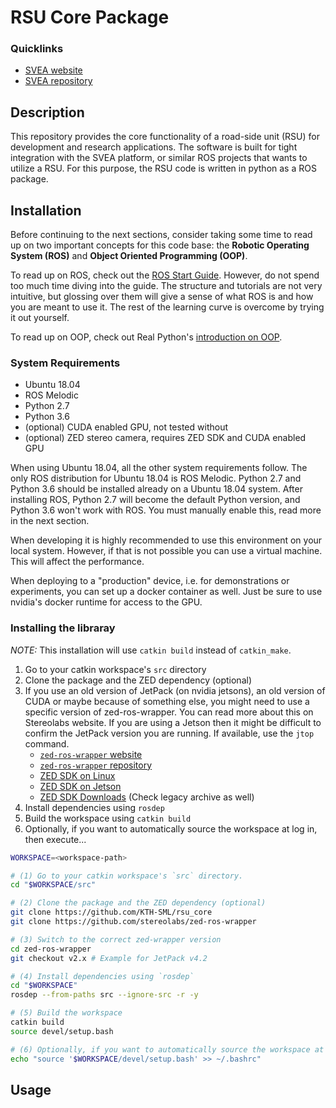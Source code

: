 # RSU Core Package

### Quicklinks

- [SVEA website](https://svea.eecs.kth.se)
- [SVEA repository](https://github.com/KTH-SML/svea)


## Description

This repository provides the core functionality of a road-side unit (RSU) for 
development and research applications. The software is built for tight
integration with the SVEA platform, or similar ROS projects that wants to 
utilize a RSU. For this purpose, the RSU code is written in python as a ROS 
package.


## Installation

Before continuing to the next sections, consider taking some time to read up on
two important concepts for this code base: the **Robotic Operating System (ROS)**
and **Object Oriented Programming (OOP)**.

To read up on ROS, check out the
[ROS Start Guide](http://wiki.ros.org/ROS/StartGuide). However, do not spend
too much time diving into the guide. The structure and tutorials are not very
intuitive, but glossing over them will give a sense of what ROS is and how you
are meant to use it. The rest of the learning curve is overcome by trying it out
yourself.

To read up on OOP, check out Real Python's
[introduction on OOP](https://realpython.com/python3-object-oriented-programming/).

### System Requirements

- Ubuntu 18.04
- ROS Melodic 
- Python 2.7
- Python 3.6
- (optional) CUDA enabled GPU, not tested without
- (optional) ZED stereo camera, requires ZED SDK and CUDA enabled GPU

When using Ubuntu 18.04, all the other system requirements follow. The only ROS 
distribution for Ubuntu 18.04 is ROS Melodic. Python 2.7 and Python 3.6 should
be installed already on a Ubuntu 18.04 system. After installing ROS, Python 2.7 
will become the default Python version, and Python 3.6 won't work with ROS. You
must manually enable this, read more in the next section.

When developing it is highly recommended to use this environment on your local 
system. However, if that is not possible you can use a virtual machine. This
will affect the performance. 

When deploying to a "production" device, i.e. for demonstrations or experiments,
you can set up a docker container as well. Just be sure to use nvidia's docker
runtime for access to the GPU.


### Installing the libraray

*NOTE:* This installation will use `catkin build` instead of `catkin_make`.

1. Go to your catkin workspace's `src` directory
2. Clone the package and the ZED dependency (optional)
3. If you use an old version of JetPack (on nvidia jetsons), an old version of 
   CUDA or maybe because of something else, you might need to use a specific 
   version of zed-ros-wrapper. You can read more about this on Stereolabs
   website. If you are using a Jetson then it might be difficult to confirm the 
   JetPack version you are running. If available, use the `jtop` command.
   - [`zed-ros-wrapper` website](https://www.stereolabs.com/docs/ros/)
   - [`zed-ros-wrapper` repository](https://github.com/stereolabs/zed-ros-wrapper)
   - [ZED SDK on Linux](https://www.stereolabs.com/docs/installation/linux/) 
   - [ZED SDK on Jetson](https://www.stereolabs.com/docs/installation/jetson/)
   - [ZED SDK Downloads](https://www.stereolabs.com/developers/release/) (Check legacy archive as well)
4. Install dependencies using `rosdep`
5. Build the workspace using `catkin build`
6. Optionally, if you want to automatically source the workspace at log in, then execute...


```bash
WORKSPACE=<workspace-path>

# (1) Go to your catkin workspace's `src` directory.
cd "$WORKSPACE/src"

# (2) Clone the package and the ZED dependency (optional)
git clone https://github.com/KTH-SML/rsu_core
git clone https://github.com/stereolabs/zed-ros-wrapper

# (3) Switch to the correct zed-wrapper version
cd zed-ros-wrapper
git checkout v2.x # Example for JetPack v4.2 

# (4) Install dependencies using `rosdep` 
cd "$WORKSPACE"
rosdep --from-paths src --ignore-src -r -y 

# (5) Build the workspace
catkin build
source devel/setup.bash 

# (6) Optionally, if you want to automatically source the workspace at log in, then execute...
echo "source '$WORKSPACE/devel/setup.bash' >> ~/.bashrc"
```


## Usage

